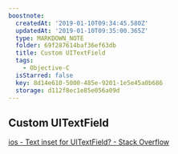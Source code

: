 ```yaml
---
boostnote:
  createdAt: '2019-01-10T09:34:45.580Z'
  updatedAt: '2019-01-10T09:35:00.365Z'
  type: MARKDOWN_NOTE
  folder: 69f287614baf36ef63db
  title: Custom UITextField
  tags:
    - Objective-C
  isStarred: false
  key: 8d14e610-5000-485e-9201-1e5e45a0b686
  storage: d112f8ec1e85e056a09d
---
```


Custom UITextField
---
[ios - Text inset for UITextField? - Stack Overflow](https://stackoverflow.com/questions/2694411/text-inset-for-uitextfield)